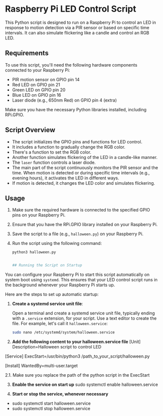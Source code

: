 # Raspberry Pi LED Control Script

This Python script is designed to run on a Raspberry Pi to control an LED in response to motion detection via a PIR sensor or based on specific time intervals. It can also simulate flickering like a candle and control an RGB LED.

## Requirements

To use this script, you'll need the following hardware components connected to your Raspberry Pi:

- PIR motion sensor on GPIO pin 14
- Red LED on GPIO pin 21
- Green LED on GPIO pin 20
- Blue LED on GPIO pin 16
- Laser diode (e.g., 650nm Red) on GPIO pin 4 (extra)

Make sure you have the necessary Python libraries installed, including RPi.GPIO.

## Script Overview

- The script initializes the GPIO pins and functions for LED control.
- It includes a function to gradually change the RGB color.
- There's a function to set the RGB color.
- Another function simulates flickering of the LED in a candle-like manner.
- The `laser` function controls a laser diode.
- The main part of the script continuously monitors the PIR sensor and the time. When motion is detected or during specific time intervals (e.g., evening hours), it activates the LED in different ways.
- If motion is detected, it changes the LED color and simulates flickering.

## Usage

1. Make sure the required hardware is connected to the specified GPIO pins on your Raspberry Pi.
2. Ensure that you have the RPi.GPIO library installed on your Raspberry Pi.
3. Save the script to a file (e.g., `halloween.py`) on your Raspberry Pi.
4. Run the script using the following command:

   ```bash
   python3 halloween.py


   ## Running the Script on Startup

You can configure your Raspberry Pi to start this script automatically on system boot using `systemd`. This ensures that your LED control script runs in the background whenever your Raspberry Pi starts up.

Here are the steps to set up automatic startup:

1. **Create a systemd service unit file**:

   Open a terminal and create a systemd service unit file, typically ending with a `.service` extension, for your script. Use a text editor to create the file. For example, let's call it `halloween.service`:

   ```bash
   sudo nano /etc/systemd/system/halloween.service

2. **Add the following content to your halloween.service file**
[Unit]
Description=Halloween script to control LED

[Service]
ExecStart=/usr/bin/python3 /path_to_your_script/halloween.py

[Install]
WantedBy=multi-user.target

2.1. Make sure you replace the path of the python script in the ExecStart

3. **Enable the service on start up**
sudo systemctl enable halloween.service

4. **Start or stop the service, whenever necessary**
- sudo systemctl start halloween.service
- sudo systemctl stop halloween.service

